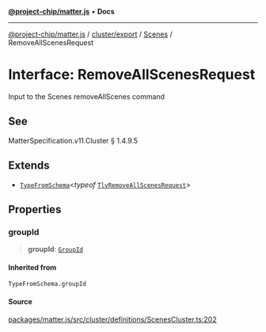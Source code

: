 [**@project-chip/matter.js**](../../../../../README.md) • **Docs**

***

[@project-chip/matter.js](../../../../../modules.md) / [cluster/export](../../../README.md) / [Scenes](../README.md) / RemoveAllScenesRequest

# Interface: RemoveAllScenesRequest

Input to the Scenes removeAllScenes command

## See

MatterSpecification.v11.Cluster § 1.4.9.5

## Extends

- [`TypeFromSchema`](../../../../../tlv/export/README.md#typefromschemas)\<*typeof* [`TlvRemoveAllScenesRequest`](../README.md#tlvremoveallscenesrequest)\>

## Properties

### groupId

> **groupId**: [`GroupId`](../../../../../datatype/export/README.md#groupid)

#### Inherited from

`TypeFromSchema.groupId`

#### Source

[packages/matter.js/src/cluster/definitions/ScenesCluster.ts:202](https://github.com/project-chip/matter.js/blob/7a8cbb56b87d4ccf34bec5a9a95ab40a1711324f/packages/matter.js/src/cluster/definitions/ScenesCluster.ts#L202)
